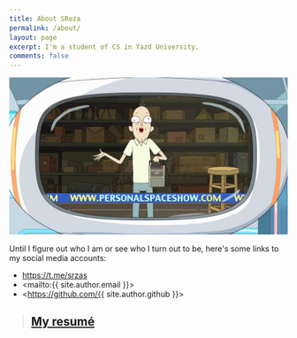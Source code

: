 ```yaml
---
title: About SReza
permalink: /about/
layout: page
excerpt: I'm a student of CS in Yazd University.
comments: false
---
```


![personal space](/assets/img/personal-space.jpg)

Until I figure out who I am or see who I turn out to be, here's some links to my social media accounts:

- <https://t.me/srzas>
- <mailto:{{ site.author.email }}>
- <https://github.com/{{ site.author.github }}>

> ## [My resumé](/resume/)